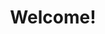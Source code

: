 <h1 style="text-align:center;">Welcome!</h1>
<a href="https://visitor-badge.laobi.icu/badge?page_id=jwenjian.visitor-badge&left_text=My%20Page%20Visitors"></a>
